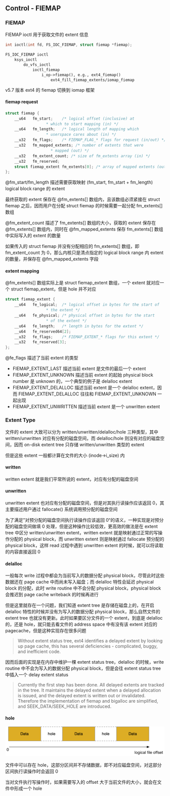 ## Control - FIEMAP


### FIEMAP

FIEMAP ioctl 用于获取文件的 extent 信息

```c
int ioctl(int fd, FS_IOC_FIEMAP, struct fiemap *fiemap);
```

```
FS_IOC_FIEMAP ioctl
    ksys_ioctl
        do_vfs_ioctl
            ioctl_fiemap
                i_op->fiemap(), e.g., ext4_fiemap()
                    ext4_fill_fiemap_extents/iomap_fiemap
```

v5.7 版本 ext4 的 fiemap 切换到 iomap 框架


#### fiemap request

```c
struct fiemap {
	__u64	fm_start;	 /* logical offset (inclusive) at
				  * which to start mapping (in) */
	__u64	fm_length;	 /* logical length of mapping which
				  * userspace cares about (in) */
	__u32	fm_flags;	 /* FIEMAP_FLAG_* flags for request (in/out) */
	__u32	fm_mapped_extents; /* number of extents that were
				    * mapped (out) */
	__u32	fm_extent_count; /* size of fm_extents array (in) */
	__u32	fm_reserved;
	struct fiemap_extent fm_extents[0]; /* array of mapped extents (out) */
};
```

@fm_start/fm_length 描述需要获取映射 (fm_start, fm_start + fm_length) logical block range 的 extent

最终获取的 extent 保存在 @fm_extents[] 数组内，且该数组必须紧接在 struct fiemap 之后，因而用户在分配 struct fiemap 的时候需要一起分配 fm_extents[] 数组

@fm_extent_count 描述了 fm_extents[] 数组的大小，获取的 extent 保存在 @fm_extents[] 数组内，同时在 @fm_mapped_extents 保存 fm_extents[] 数组中实际写入的 extent 的数量

如果传入的 struct fiemap 并没有分配相应的 fm_extents[] 数组，即 fm_extent_count 为 0，那么内核只是清点指定的 logical block range 内 extent 的数量，并保存在 @fm_mapped_extents 字段


#### extent mapping

@fm_extents[] 数组实际上是 struct fiemap_extent 数组，一个 extent 就对应一个 struct fiemap_extent，但是 hole 并不对应

```c
struct fiemap_extent {
	__u64	fe_logical;  /* logical offset in bytes for the start of
			      * the extent */
	__u64	fe_physical; /* physical offset in bytes for the start
			      * of the extent */
	__u64	fe_length;   /* length in bytes for the extent */
	__u64	fe_reserved64[2];
	__u32	fe_flags;    /* FIEMAP_EXTENT_* flags for this extent */
	__u32	fe_reserved[3];
};
```

@fe_flags 描述了当前 extent 的类型

- FIEMAP_EXTENT_LAST 描述当前 extent 是文件的最后一个 extent
- FIEMAP_EXTENT_UNKNOWN 描述当前 extent 的起始 physical block number 是 unknown 的，一个典型的例子是 delalloc extent
- FIEMAP_EXTENT_DELALLOC 描述当前 extent 是一个 delalloc extent，因而 FIEMAP_EXTENT_DELALLOC 往往和 FIEMAP_EXTENT_UNKNOWN 一起出现
- FIEMAP_EXTENT_UNWRITTEN 描述当前 extent 是一个 unwritten extent




### Extent Type

文件的 extent 大致可以分为 written/unwritten/delalloc/hole 三种类型，其中 written/unwritten 对应有分配的磁盘空间，而 delalloc/hole 则没有对应的磁盘空间，因而 on-disk extent tree 只存储 written/unwritten 类型的 extent

但是这些 extent 一般都计算在文件的大小 (inode->i_size) 内


#### written

written extent 就是我们平常所说的 extent，对应有分配的磁盘空间


#### unwritten

unwritten extent 也对应有分配的磁盘空间，但是对其执行读操作应该返回 0，其主要描述用户通过 fallocate() 系统调用预分配的磁盘空间

为了满足”对预分配的磁盘空间执行读操作应该返回 0“的语义，一种实现是对预分配的磁盘空间做填 0 处理，但是这种操作比较低效，更高效的做法是在 extent tree 中区分 written/unwritten extent，written extent 就是映射通过正常的写操作分配的 physical block，而 unwritten extent 则是映射通过 fallocate 预分配的 physical block，这样 read 过程中遇到 unwritten extent 的时候，就可以将读取的内容直接返回 0


#### delalloc

一般每次 write 过程中都会为当前写入的数据分配 physical block，尽管此时这些数据还在 page cache 中而尚未写入磁盘；而 delalloc 特性会延迟 physical block 的分配，此时 write routine 中不会分配 physical block，physical block 会推迟到 page cache writeback 的时候再进行

但是这里就存在一个问题，我们知道 extent tree 是存储在磁盘上的，在开启 delalloc 特性的时候并没有为写入的数据分配 physical block，那么自然文件的 extent tree 也就没有更新。此时如果要区分文件的一个 extent，到底是 delalloc 的，还是 hole，就只能去看文件的 address space 中有没有该 extent 对应的 pagecache，但是这种实现存在很多问题

> Without extent status tree, ext4 identifies a delayed extent by looking
> up page cache, this has several deficiencies - complicated, buggy,
> and inefficient code.


因而后面的实现是在内存中维护一棵 extent status tree，delalloc 的时候，write routine 中不会为写入的数据分配 physical block，但是会往 extent status tree 中插入一个 delay extent status

> Currently the first step has been done.  All delayed extents are
> tracked in the tree.  It maintains the delayed extent when a delayed
> allocation is issued, and the delayed extent is written out or
> invalidated.  Therefore the implementation of fiemap and bigalloc
> are simplified, and SEEK_DATA/SEEK_HOLE are introduced.


#### hole

![hole-c600](media/15982640550416/hole.jpg)


文件中可以存在 hole，这部分区间并不存储数据，即不对应磁盘空间，对这部分区间执行读操作时会返回 0

当对文件执行写操作时，如果需要写入的 offset 大于当前文件的大小，就会在文件中形成一个 hole
